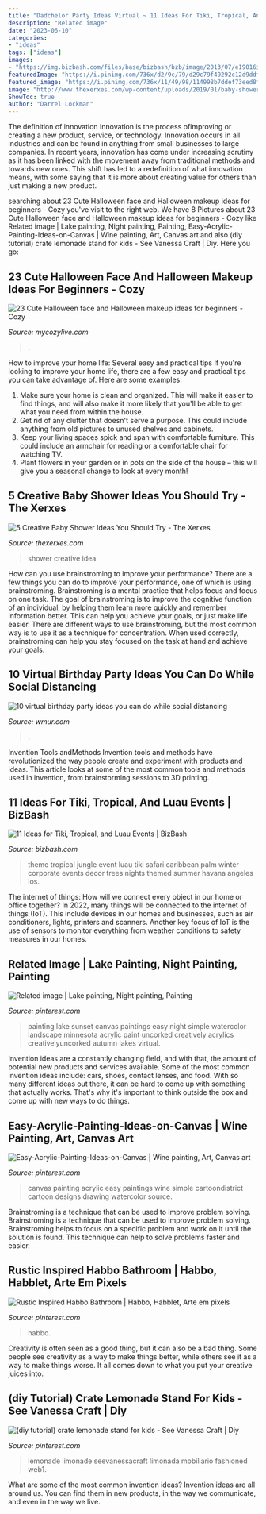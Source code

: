 ```yaml
---
title: "Dadchelor Party Ideas Virtual ~ 11 Ideas For Tiki, Tropical, And Luau Events"
description: "Related image"
date: "2023-06-10"
categories:
- "ideas"
tags: ["ideas"]
images:
- "https://img.bizbash.com/files/base/bizbash/bzb/image/2013/07/e19016image7.png?auto=format&amp;w=1200"
featuredImage: "https://i.pinimg.com/736x/d2/9c/79/d29c79f49292c12d9ddfbc6c20f1d2fd--watercolor-sunset-lake-painting.jpg"
featured_image: "https://i.pinimg.com/736x/11/49/98/114998b7ddef73eed8f0359e659ea79c.jpg"
image: "http://www.thexerxes.com/wp-content/uploads/2019/01/baby-shower-idea.jpg"
ShowToc: true
author: "Darrel Lockman"
---
```



The definition of innovation
Innovation is the process ofimproving or creating a new product, service, or technology. Innovation occurs in all industries and can be found in anything from small businesses to large companies. In recent years, innovation has come under increasing scrutiny as it has been linked with the movement away from traditional methods and towards new ones. This shift has led to a redefinition of what innovation means, with some saying that it is more about creating value for others than just making a new product.

	

		
searching about 23 Cute Halloween face and Halloween makeup ideas for beginners - Cozy you've visit to the right web. We have 8 Pictures about 23 Cute Halloween face and Halloween makeup ideas for beginners - Cozy like Related image | Lake painting, Night painting, Painting, Easy-Acrylic-Painting-Ideas-on-Canvas | Wine painting, Art, Canvas art and also (diy tutorial) crate lemonade stand for kids - See Vanessa Craft | Diy. Here you go:
		
    
## 23 Cute Halloween Face And Halloween Makeup Ideas For Beginners - Cozy

<img loading=lazy src="https://mycozylive.com/wp-content/uploads/2020/10/2-9.jpg" onerror="this.onerror=null;this.src='https://tse4.mm.bing.net/th?id=OIP.JeoW-0W2or6ht2qIPigVNAHaKd&amp;pid=15.1';" alt="23 Cute Halloween face and Halloween makeup ideas for beginners - Cozy">

_Source: mycozylive.com_

>. 

	

How to improve your home life: Several easy and practical tips
If you're looking to improve your home life, there are a few easy and practical tips you can take advantage of. Here are some examples:
1. Make sure your home is clean and organized. This will make it easier to find things, and will also make it more likely that you'll be able to get what you need from within the house.
2. Get rid of any clutter that doesn't serve a purpose. This could include anything from old pictures to unused shelves and cabinets.
3. Keep your living spaces spick and span with comfortable furniture. This could include an armchair for reading or a comfortable chair for watching TV. 
4. Plant flowers in your garden or in pots on the side of the house – this will give you a seasonal change to look at every month! 

    
## 5 Creative Baby Shower Ideas You Should Try - The Xerxes

<img loading=lazy src="http://www.thexerxes.com/wp-content/uploads/2019/01/baby-shower-idea.jpg" onerror="this.onerror=null;this.src='https://tse3.mm.bing.net/th?id=OIP.lQFeLT7IgX1-H3Iwm30OAwHaJ4&amp;pid=15.1';" alt="5 Creative Baby Shower Ideas You Should Try - The Xerxes">

_Source: thexerxes.com_

>shower creative idea. 

	

How can you use brainstroming to improve your performance?
There are a few things you can do to improve your performance, one of which is using brainstroming. Brainstroming is a mental practice that helps focus and focus on one task. The goal of brainstroming is to improve the cognitive function of an individual, by helping them learn more quickly and remember information better. This can help you achieve your goals, or just make life easier. There are different ways to use brainstroming, but the most common way is to use it as a technique for concentration. When used correctly, brainstroming can help you stay focused on the task at hand and achieve your goals.

    
## 10 Virtual Birthday Party Ideas You Can Do While Social Distancing

<img loading=lazy src="https://kubrick.htvapps.com/hmg-prod.s3.amazonaws.com/images/colorful-birthday-cupcake-royalty-free-image-1584728286.jpg?crop=1xw:0.84375xh;center,top&amp;resize=1200:*" onerror="this.onerror=null;this.src='https://tse3.mm.bing.net/th?id=OIP.fudXMH9FNBTdywIJ6nTzMQHaEK&amp;pid=15.1';" alt="10 virtual birthday party ideas you can do while social distancing">

_Source: wmur.com_

>. 

	

Invention Tools andMethods
Invention tools and methods have revolutionized the way people create and experiment with products and ideas. This article looks at some of the most common tools and methods used in invention, from brainstorming sessions to 3D printing.

    
## 11 Ideas For Tiki, Tropical, And Luau Events | BizBash

<img loading=lazy src="https://img.bizbash.com/files/base/bizbash/bzb/image/2013/07/e19016image7.png?auto=format&amp;w=1200" onerror="this.onerror=null;this.src='https://tse3.mm.bing.net/th?id=OIP.lI0xG978B9Kx-glKdSvdbgHaE8&amp;pid=15.1';" alt="11 Ideas for Tiki, Tropical, and Luau Events | BizBash">

_Source: bizbash.com_

>theme tropical jungle event luau tiki safari caribbean palm winter corporate events decor trees nights themed summer havana angeles los. 

	

The internet of things: How will we connect every object in our home or office together?
In 2022, many things will be connected to the internet of things (IoT). This include devices in our homes and businesses, such as air conditioners, lights, printers and scanners. Another key focus of IoT is the use of sensors to monitor everything from weather conditions to safety measures in our homes.

    
## Related Image | Lake Painting, Night Painting, Painting

<img loading=lazy src="https://i.pinimg.com/736x/d2/9c/79/d29c79f49292c12d9ddfbc6c20f1d2fd--watercolor-sunset-lake-painting.jpg" onerror="this.onerror=null;this.src='https://tse2.mm.bing.net/th?id=OIP.kYPXg8tY5UNZ5GuypYSFKwHaFw&amp;pid=15.1';" alt="Related image | Lake painting, Night painting, Painting">

_Source: pinterest.com_

>painting lake sunset canvas paintings easy night simple watercolor landscape minnesota acrylic paint uncorked creatively acrylics creativelyuncorked autumn lakes virtual. 

	

Invention ideas are a constantly changing field, and with that, the amount of potential new products and services available. Some of the most common invention ideas include: cars, shoes, contact lenses, and food. With so many different ideas out there, it can be hard to come up with something that actually works. That's why it's important to think outside the box and come up with new ways to do things.

    
## Easy-Acrylic-Painting-Ideas-on-Canvas | Wine Painting, Art, Canvas Art

<img loading=lazy src="https://i.pinimg.com/736x/11/49/98/114998b7ddef73eed8f0359e659ea79c.jpg" onerror="this.onerror=null;this.src='https://tse1.mm.bing.net/th?id=OIP.zEHS0-eqwPueaxtaCJJoJQHaOu&amp;pid=15.1';" alt="Easy-Acrylic-Painting-Ideas-on-Canvas | Wine painting, Art, Canvas art">

_Source: pinterest.com_

>canvas painting acrylic easy paintings wine simple cartoondistrict cartoon designs drawing watercolor source. 

	

Brainstroming is a technique that can be used to improve problem solving.
Brainstroming is a technique that can be used to improve problem solving. Brainstroming helps to focus on a specific problem and work on it until the solution is found. This technique can help to solve problems faster and easier.

    
## Rustic Inspired Habbo Bathroom | Habbo, Habblet, Arte Em Pixels

<img loading=lazy src="https://i.pinimg.com/736x/99/1d/e7/991de74f7c63f4bcdcb462079080f69a.jpg" onerror="this.onerror=null;this.src='https://tse3.mm.bing.net/th?id=OIP.0LhtSozQJKNabIz4zsFbowHaHM&amp;pid=15.1';" alt="Rustic Inspired Habbo Bathroom | Habbo, Habblet, Arte em pixels">

_Source: pinterest.com_

>habbo. 

	

Creativity is often seen as a good thing, but it can also be a bad thing. Some people see creativity as a way to make things better, while others see it as a way to make things worse. It all comes down to what you put your creative juices into.

    
## (diy Tutorial) Crate Lemonade Stand For Kids - See Vanessa Craft | Diy

<img loading=lazy src="https://i.pinimg.com/736x/9a/c0/a5/9ac0a5b9081881e95c31e77a9ccc5e5c.jpg" onerror="this.onerror=null;this.src='https://tse4.mm.bing.net/th?id=OIP._ZMDiLm5Vmt5ixssLg5mfgAAAA&amp;pid=15.1';" alt="(diy tutorial) crate lemonade stand for kids - See Vanessa Craft | Diy">

_Source: pinterest.com_

>lemonade limonade seevanessacraft limonada mobiliario fashioned web1. 

	

What are some of the most common invention ideas?
Invention ideas are all around us. You can find them in new products, in the way we communicate, and even in the way we live.

